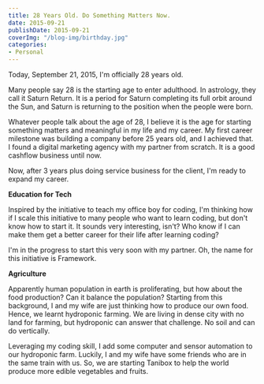 ```yaml
---
title: 28 Years Old. Do Something Matters Now.
date: 2015-09-21
publishDate: 2015-09-21
coverImg: "/blog-img/birthday.jpg"
categories:
- Personal
---
```


Today, September 21, 2015, I'm officially 28 years old.

Many people say 28 is the starting age to enter adulthood. In astrology, they call it Saturn Return. It is a period for Saturn completing its full orbit around the Sun, and Saturn is returning to the position when the people were born.

Whatever people talk about the age of 28, I believe it is the age for starting something matters and meaningful in my life and my career. My first career milestone was building a company before 25 years old, and I achieved that. I found a digital marketing agency with my partner from scratch. It is a good cashflow business until now.

Now, after 3 years plus doing service business for the client, I'm ready to expand my career.

**Education for Tech**

Inspired by the initiative to teach my office boy for coding, I'm thinking how if I scale this initiative to many people who want to learn coding, but don't know how to start it. It sounds very interesting, isn't? Who know if I can make them get a better career for their life after learning coding?

I'm in the progress to start this very soon with my partner. Oh, the name for this initiative is Framework.

**Agriculture**

Apparently human population in earth is proliferating, but how about the food production? Can it balance the population? Starting from this background, I and my wife are just thinking how to produce our own food. Hence, we learnt hydroponic farming. We are living in dense city with no land for farming, but hydroponic can answer that challenge. No soil and can do vertically.

Leveraging my coding skill, I add some computer and sensor automation to our hydroponic farm. Luckily, I and my wife have some friends who are in the same train with us. So, we are starting Tanibox to help the world produce more edible vegetables and fruits.
